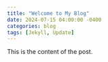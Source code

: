 ```yaml
---
title: "Welcome to My Blog"
date: 2024-07-15 04:00:00 -0400
categories: blog
tags: [Jekyll, Update]
---
```


This is the content of the post.
